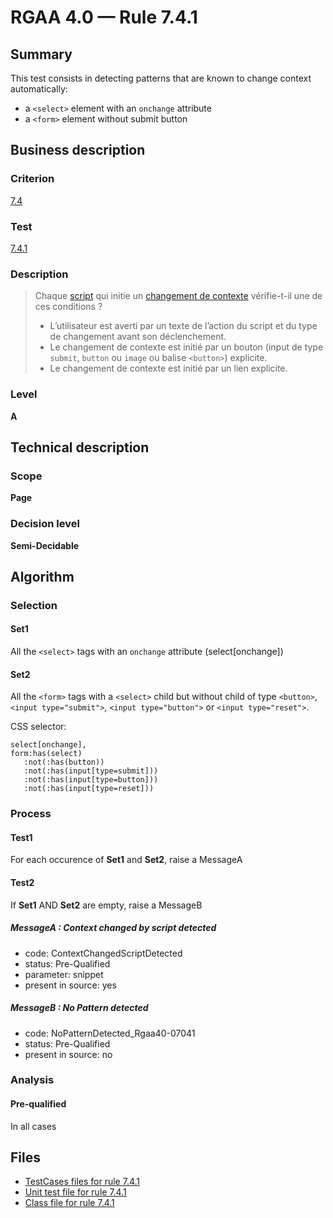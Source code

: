# RGAA 4.0 — Rule 7.4.1

## Summary

This test consists in detecting patterns that are known to change context automatically: 

- a `<select>` element with an `onchange` attribute
- a `<form>` element without submit button

## Business description

### Criterion

[7.4](https://www.numerique.gouv.fr/publications/rgaa-accessibilite/methode/criteres/#crit-7-4)

### Test

[7.4.1](https://www.numerique.gouv.fr/publications/rgaa-accessibilite/methode/criteres/#test-7-4-1)

### Description

> Chaque [script](https://www.numerique.gouv.fr/publications/rgaa-accessibilite/methode/glossaire/#script) qui initie un [changement de contexte](https://www.numerique.gouv.fr/publications/rgaa-accessibilite/methode/glossaire/#changement-de-contexte) vérifie-t-il une de ces conditions ?
> 
> * L’utilisateur est averti par un texte de l’action du script et du type de changement avant son déclenchement.
> * Le changement de contexte est initié par un bouton (input de type `submit`, `button` ou `image` ou balise `<button>`) explicite.
> * Le changement de contexte est initié par un lien explicite.

### Level

**A**


## Technical description

### Scope

**Page**

### Decision level

**Semi-Decidable**


## Algorithm

### Selection

#### Set1

All the `<select>` tags with an `onchange` attribute (select[onchange])

#### Set2

All the `<form>` tags with a `<select>` child but without child of type
`<button>`, `<input type="submit">`, `<input type="button">` or `<input type="reset">`.
 
 CSS selector:
 ```jquery-css
select[onchange],
form:has(select)
    :not(:has(button))
    :not(:has(input[type=submit]))
    :not(:has(input[type=button]))
    :not(:has(input[type=reset]))
```

### Process

#### Test1

For each occurence of **Set1** and **Set2**, raise a MessageA

#### Test2

If **Set1** AND **Set2** are empty, raise a MessageB

##### MessageA : Context changed by script detected

- code: ContextChangedScriptDetected
- status: Pre-Qualified
- parameter: snippet
- present in source: yes

##### MessageB : No Pattern detected

- code: NoPatternDetected_Rgaa40-07041
- status: Pre-Qualified
- present in source: no

### Analysis

#### Pre-qualified

In all cases


## Files

- [TestCases files for rule 7.4.1](https://gitlab.com/asqatasun/Asqatasun/-/tree/master/rules/rules-rgaa4.0/src/test/resources/testcases/rgaa40/Rgaa40Rule070401/)
- [Unit test file for rule 7.4.1](https://gitlab.com/asqatasun/Asqatasun/-/blob/master/rules/rules-rgaa4.0/src/test/java/org/asqatasun/rules/rgaa40/Rgaa40Rule070401Test.java)
- [Class file for rule 7.4.1](https://gitlab.com/asqatasun/Asqatasun/-/blob/master/rules/rules-rgaa4.0/src/main/java/org/asqatasun/rules/rgaa40/Rgaa40Rule070401.java)
